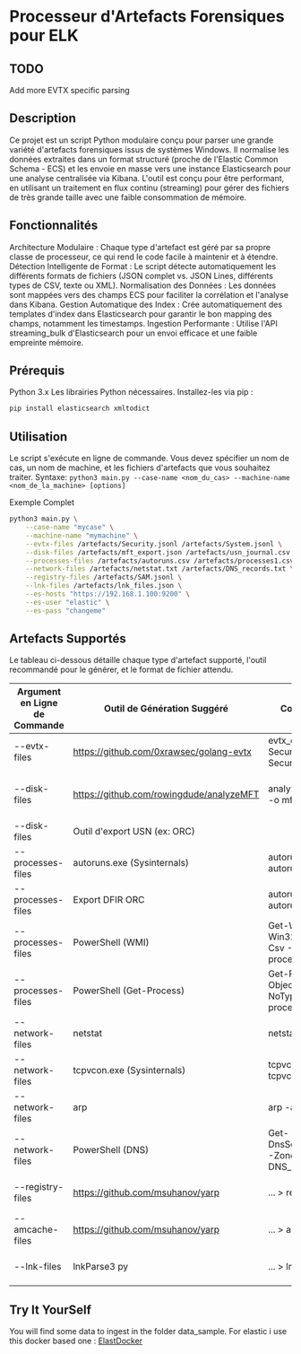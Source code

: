# Processeur d'Artefacts Forensiques pour ELK

## TODO
Add more EVTX specific parsing


## Description
Ce projet est un script Python modulaire conçu pour parser une grande variété d'artefacts forensiques issus de systèmes Windows. Il normalise les données extraites dans un format structuré (proche de l'Elastic Common Schema - ECS) et les envoie en masse vers une instance Elasticsearch pour une analyse centralisée via Kibana.
L'outil est conçu pour être performant, en utilisant un traitement en flux continu (streaming) pour gérer des fichiers de très grande taille avec une faible consommation de mémoire.

## Fonctionnalités
Architecture Modulaire : Chaque type d'artefact est géré par sa propre classe de processeur, ce qui rend le code facile à maintenir et à étendre.
Détection Intelligente de Format : Le script détecte automatiquement les différents formats de fichiers (JSON complet vs. JSON Lines, différents types de CSV, texte ou XML).
Normalisation des Données : Les données sont mappées vers des champs ECS pour faciliter la corrélation et l'analyse dans Kibana.
Gestion Automatique des Index : Crée automatiquement des templates d'index dans Elasticsearch pour garantir le bon mapping des champs, notamment les timestamps.
Ingestion Performante : Utilise l'API streaming_bulk d'Elasticsearch pour un envoi efficace et une faible empreinte mémoire. 

## Prérequis
Python 3.x
Les librairies Python nécessaires. Installez-les via pip :
```bash
pip install elasticsearch xmltodict
```

## Utilisation
Le script s'exécute en ligne de commande. Vous devez spécifier un nom de cas, un nom de machine, et les fichiers d'artefacts que vous souhaitez traiter.
Syntaxe:
`python3 main.py --case-name <nom_du_cas> --machine-name <nom_de_la_machine> [options]`

Exemple Complet
```bash
python3 main.py \
    --case-name "mycase" \
    --machine-name "mymachine" \
    --evtx-files /artefacts/Security.jsonl /artefacts/System.jsonl \
    --disk-files /artefacts/mft_export.json /artefacts/usn_journal.csv \
    --processes-files /artefacts/autoruns.csv /artefacts/processes1.csv /artefacts/Process_Autoruns.xml \
    --network-files /artefacts/netstat.txt /artefacts/DNS_records.txt \
    --registry-files /artefacts/SAM.jsonl \
    --lnk-files /artefacts/lnk_files.json \
    --es-hosts "https://192.168.1.100:9200" \
    --es-user "elastic" \
    --es-pass "changeme"
```


## Artefacts Supportés
Le tableau ci-dessous détaille chaque type d'artefact supporté, l'outil recommandé pour le générer, et le format de fichier attendu.

 Argument en Ligne de Commande | Outil de Génération Suggéré             | Commande Exemple                                                            | Format Attendu               |
|-------------------------------|-----------------------------------------|-----------------------------------------------------------------------------|------------------------------|
| --evtx-files                  | https://github.com/0xrawsec/golang-evtx | evtx_dump.py Security.evtx > Security.jsonl                                 | JSON Lines (.json)           |
| --disk-files                  | https://github.com/rowingdude/analyzeMFT                        | analyzeMFT.py -f C:\$MFT -o mft.json --json                                 | JSON Complet (liste) (.json) |
| --disk-files                  | Outil d'export USN (ex: ORC)            |                                                                             | CSV (.csv)                   |
| --processes-files             | autoruns.exe (Sysinternals)             | autoruns.exe -a * -c * > autoruns.csv                                       | CSV (.csv)                   |
| --processes-files             | Export DFIR ORC                         | autoruns.exe -a * -x > autoruns.xml                                         | XML (.xml)                   |
| --processes-files             | PowerShell (WMI)                        | Get-WmiObject -Class Win32_Process \| Export-Csv -NoTypeInfo processes1.csv | CSV (.csv)                   |
| --processes-files             | PowerShell (Get-Process)                | Get-Process  \| Select-Object * Export-Csv -NoTypeInfo processes2.csv       | CSV (.csv)                   |
| --network-files               | netstat                                 | netstat -anob > netstat.txt                                                 | Texte (.txt)                 |
| --network-files               | tcpvcon.exe (Sysinternals)              | tcpvcon.exe -a > tcpvcon.txt                                                | Texte (.txt)                 |
| --network-files               | arp                                     | arp -a > arp_cache.txt                                                      | Texte (.txt)                 |
| --network-files               | PowerShell (DNS)                        | Get-DnsServerResourceRecord -ZoneName . > DNS_records.txt                   | Texte (.txt)                 |
| --registry-files              | https://github.com/msuhanov/yarp        | ... > registry_export.jsonl                                                 | JSON Lines (.json)           |
| --amcache-files               | https://github.com/msuhanov/yarp        | ... > amcache_export.jsonl                                                  | JSON Lines (.json)           |
| --lnk-files                   | lnkParse3 py                            | ... > lnk_files.json                                                        | JSON Lines (.json)           |

## Try It YourSelf

You will find some data to ingest in the folder data_sample.
For elastic i use this docker based one : [ElastDocker](https://github.com/sherifabdlnaby/elastdocker)

